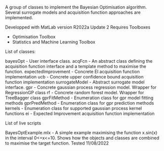 A group of classes to implement the Bayesian Optimisation algorithm. Several
surrogate models and acquisition function approaches are implemented.

Developped with MatLab version R2022a Update 2
Requires Toolboxes
- Optimisation Toolbox
- Statistics and Machine Learning Toolbox

List of classes:

bayesOpt            - User interface class.
acqFcn              - An abstract class defining the acquisition function interface and
                      a template method to maximise the function.
expectedImprovement - Concrete EI acquisition function implementation
ucb                 - Concrete upper confidence bound acquisition function implementation
surrogateModel      - Abstract surrogate model interface.
gpr                 - Concrete gaussian process regression model. Wrapper for RegressionGP class
rf                  - Concrete random forest model. Wrapper for TreeBagger class
gprFitMethod        - Enumeration class for gpr model fitting methods
gprPredMethod       - Enumeration class for gpr prediction methods
kernels             - Enumeration class for supported gaussian process kernel functions
ei                  - Expected Improvement acquisition function implementation


List of live scripts

BayesOptExample.mlx - A simple example maximising the function x.sin(x) in the interval 0<=x<=10.
                      Shows how the objects and classes are combined to maximise the target
                      function. Tested 11/08/2022
